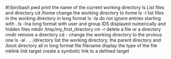 #!/bin/bash
pwd print the name of the current working directory
ls List files and directory 
cd /home change the working directory to home
ls -l list files in the working directory in long format
ls -la do not ignore entries starting with .
ls -lna long format with user and group IDS displayed numerically and hidden files
mkdir /tmp/my_first_directory
rm -r delete a file or a directory
rmdir remove a directory
cd - change the working directory to the prvious one
ls -al . .. /directory list the working directory, the parent directory and /boot directory all in long format
file filename display the type of the file
mklink link target create a symbolic link to a defined target 
